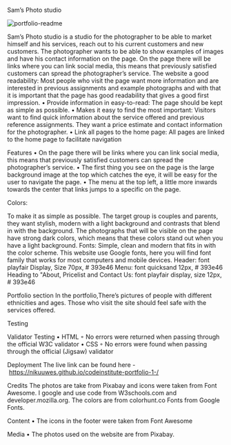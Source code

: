 Sam’s Photo studio

![portfolio-readme](https://user-images.githubusercontent.com/74967495/132123766-f6c00fc8-5b0e-4a58-8112-a21b3eb8ffd6.jpg)


Sam’s Photo studio is a studio for the photographer to be able to market himself and his services, reach out to his current customers and new customers. The photographer wants to be able to show examples of images and have his contact information on the page. On the page there will be links where you can link social media, this means that previously satisfied customers can spread the photographer’s service. 
The website a good readability: Most people who visit the page want more information and are interested in previous assignments and example photographs and with that it is important that the page has good readability that gives a good first impression.
	•	Provide information in easy-to-read: The page should be kept as simple as possible.
	•	Makes it easy to find the most important: Visitors want to find quick information about the service offered and previous reference assignments. They want a price estimate and contact information for the photographer.
	•	Link all pages to the home page: All pages are linked to the home page to facilitate navigation



Features
	•	On the page there will be links where you can link social media, this means that previously satisfied customers can spread the photographer’s service. 
	•	The first thing you see on the page is the large background image at the top which catches the eye, it will be easy for the user to navigate the page.
	•	The menu at the top left, a little more inwards towards the center that links jumps to a specific on the page.

Colors:
 

To make it as simple as possible. The target group is couples and parents, they want stylish, modern with a light background and contrasts that blend in with the background. 
The photographs that will be visible on the page have strong dark colors, which means that these colors stand out when you have a light background. 
Fonts:
Simple, clean and modern that fits in with the color scheme. This website use Google fonts, here you will find font family that works for most computers and mobile devices. 
Header: font playfair Display, Size 70px, # 393e46
Menu: font quicksand 12px, # 393e46
Heading to "About, Pricelist and Contact Us: font playfair display, size 12px, # 393e46

Portfolio section
In the portfolio,There’s pictures of people with different ethnicities and ages. Those who visit the site should feel safe with the services offered.


Testing

Validator Testing
	•	HTML
	◦	No errors were returned when passing through the official W3C validator
	•	CSS
	◦	No errors were found when passing through the official (Jigsaw) validator


Deployment
The live link can be found here - https://nikuuwes.github.io/codeinstitute-portfolio-1-/

Credits
The photos are take from Pixabay and icons were taken from Font Awesome. I google and use code from W3schools.com and developer.mozilla.org. 
The colors are from colorhunt.co
Fonts from Google Fonts. 

Content
	•	The icons in the footer were taken from Font Awesome

Media
	•	The photos used on the website are from Pixabay.
